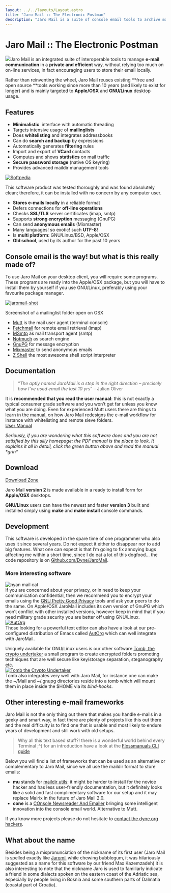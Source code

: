 ```yaml
---
layout: ../../layouts/Layout.astro
title: "Jaro Mail :: The Electronic Postman"
description: "Jaro Mail is a suite of console email tools to archive mails without storing them online. Made with old and reliable open source components and standards."
---
```


# Jaro Mail :: The Electronic Postman

![](https://dyne.org/wp-content/uploads/2012/06/jaromail-diagram.png)Jaro Mail is an integrated suite of interoperable tools to manage **e-mail communication** in a **private and efficient** way, without relying too much on on-line services, in fact encouraging users to store their email locally.

Rather than reinventing the wheel, Jaro Mail reuses existing **free and open source **tools working since more than 10 years (and likely to exist for longer) and is mainly targeted to **Apple/OSX** and **GNU/Linux** desktop usage.

## Features

*   **Minimalistic**  interface with automatic threading
*   Targets intensive usage of **mailinglists**
*   Does **whitelisting** and integrates addressbooks
*   Can do **search and backup** by expressions
*   Automatically generates **filtering** rules
*   Import and export of **VCard** contacts
*   Computes and shows **statistics** on mail traffic
*   **Secure password storage** (native OS keyring)
*   Provides advanced maildir management tools

[![](https://www.dyne.org/wp-content/uploads/2012/06/softpedia_free_award_f.gif "Softpedia ")](http://mac.softpedia.com/progClean/Jaro-Mail-Clean-125739.html)

This software product was tested thoroughly and was found absolutely clean; therefore, it can be installed with no concern by any computer user.

*   **Stores e-mails locally** in a reliable format
*   Defers connections for **off-line operations**
*   Checks **SSL/TLS** server certificates (imap, smtp)
*   Supports **strong encryption** messaging (GnuPG)
*   Can send **anonymous emails** (Mixmaster)
*   Many languages! so exotic! such **UTF-8**!
*   Is **multi platform**: GNU/Linux/BSD, Apple/OSX
*   **Old school**, used by its author for the past 10 years

## Console email is the way! but what is this really made of?

To use Jaro Mail on your desktop client, you will require some programs. These programs are ready into the Apple/OSX package, but you will have to install them by yourself if you use GNU/Linux, preferably using your favourite package manager.

[![](https://www.dyne.org/wp-content/uploads/2012/06/jaromail-shot-300x187.png "jaromail-shot")](https://www.dyne.org/wp-content/uploads/2012/06/jaromail-shot.png)

Screenshot of a mailinglist folder open on OSX

*   [Mutt](http://www.mutt.org) is the mail user agent (terminal console)
*   [Fetchmail](http://www.fetchmail.info) for remote email retrieval (imap)
*   [MSmtp](http://msmtp.sourceforge.net) as mail transport agent (smtp)
*   [Notmuch](http://notmuchmail.org/) as search engine
*   [GnuPG](http://www.gnupg.org) for message encryption
*   [Mixmaster](http://mixmaster.sourceforge.net) to send anonymous emails
*   [Z Shell](http://www.zsh.org) the most awesome shell script interpreter

## Documentation

> “*The aptly named JaroMail is a step in the right direction – precisely how I’ve used email the last 10 yrs*” – Julian Oliver

It is **recommended that you read the user manual**: this is not exactly a typical consumer grade software and you won’t get far unless you know what you are doing. Even for experienced Mutt users there are things to learn in the manual, on how Jaro Mail redesigns the e-mail workflow for instance with whitelisting and remote sieve folders.\
[User Manual](http://files.dyne.org/jaromail/jaromail-manual.pdf)

*Seriously, if you are wondering what this software does and you are not satisfied by this silly homepage: the PDF manual is the place to look. It explains it all in detail, click the green button above and read the manual \*grin\**

## Download

[Download Zone](http://files.dyne.org/jaromail)

Jaro Mail **version 2** is made available in a ready to install form for **Apple/OSX** desktops.

**GNU/Linux** users can have the newest and faster **version 3** built and installed simply using **make** and **make install** console commands.

## Development

This software is developed in the spare time of one programmer who also uses it since several years. Do not expect it either to disappear nor to add big features. What one can expect is that I’m going to fix annoying bugs affecting me within a short time, since I do eat a lot of this dogfood… the code repository is on [Github.com/Dyne/JaroMail](https://github.com/dyne/JaroMail).

### More interesting software

![nyan mail cat](https://www.dyne.org/wp-content/uploads/2012/06/nyanmailcat_horizbar-600.png)\
If you are concerned about your privacy, or in need to keep your communication confidential, then we recommend you to encrypt your emails using the [GNU Pretty Good Privacy](http://www.gnupg.org) tools and ask your peers to do the same. On Apple/OSX JaroMail includes its own version of GnuPG which won’t conflict with other installed versions, however keep in mind that if you need military grade security you are better off using GNU/Linux.\
[![AutOrg](https://www.dyne.org/wp-content/uploads/2012/10/autorg_logo.png)](http://autorg.dyne.org)\
Those looking for a powerful text editor can also have a look at our pre-configured distribution of Emacs called [AutOrg](http://autorg.dyne.org) which can well integrate with JaroMail.

Uniquely available for GNU/Linux users is our other software [Tomb, the crypto undertaker](http://tomb.dyne.org) a small program to create encrypted folders promoting techniques that are well secure like key/storage separation, steganography etc.\
[![Tomb the Crypto Undertaker](https://www.dyne.org/wp-content/uploads/2011/11/monmort.png)](http://tomb.dyne.org)\
Tomb also integrates very well with Jaro Mail, for instance one can make the \~/Mail and \~/.gnupg directories reside into a tomb which will mount them in place inside the $HOME via its *bind-hooks*.

## Other interesting e-mail frameworks

Jaro Mail is not the only thing out there that makes you handle e-mails in a geeky and smart way, in fact there are plenty of projects like this out there and the real difficulty is to find one that is usable and most likely to endure years of development and still work with old setups.

> Why all this text based stuff?! there is a wonderful world behind every Terminal ;^) for an introduction have a look at the [Flossmanuals CLI guide](http://en.flossmanuals.net/command-line/)

Below you will find a list of frameworks that can be used as an alternative or complementary to Jaro Mail, since we all use the maildir format to store emails:

*   **mu** stands for [maildir utils](http://www.djcbsoftware.nl/code/mu/): it might be harder to install for the novice hacker and has less user-friendly documentation, but it definitely looks like a solid and fast complimentary software for our setup and it may replace Mairix in the future of Jaro Mail 2.0.
*   **cone** is a [COnsole Newsreader And Emailer](http://www.courier-mta.org/cone/) bringing some intelligent innovation into the console email world. Alternative to Mutt.

If you know more projects please do not hesitate to [contact the dyne.org hackers](https://dyne.org/contact).

## What about the name

Besides being a mispronunciation of the nickname of its first user (Jaro Mail is spelled exactly like [Jaromil](http://rastasoft.org) while chewing bubblegum, it was hilariously suggested as a name for this software by our friend Max Kazemzadeh) it is also interesting to note that the nickname Jaro is used to familiarly indicate a friend in some dialects spoken on the eastern coast of the Adriatic sea, especially by people living in Bosnia and some southern parts of Dalmatia (coastal part of Croatia).
